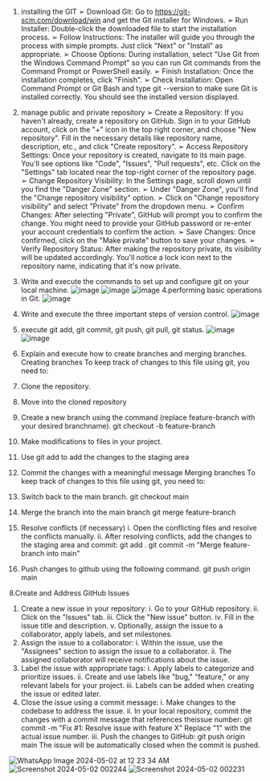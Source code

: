 






















































1. installing the GIT
➢ Download Git: Go to https://git-scm.com/download/win and get the Git installer for
Windows.
➢ Run Installer: Double-click the downloaded file to start the installation process.
➢ Follow Instructions: The installer will guide you through the process with simple
prompts. Just click "Next" or "Install" as appropriate.
➢ Choose Options: During installation, select "Use Git from the Windows Command
Prompt" so you can run Git commands from the Command Prompt or PowerShell
easily.
➢ Finish Installation: Once the installation completes, click "Finish".
➢ Check Installation: Open Command Prompt or Git Bash and type git --version to make
sure Git is installed correctly. You should see the installed version displayed.

3. manage public and private repository
➢ Create a Repository: If you haven't already, create a repository on GitHub. Sign in to
your GitHub account, click on the "+" icon in the top right corner, and choose "New
repository". Fill in the necessary details like repository name, description, etc., and click
"Create repository".
➢ Access Repository Settings: Once your repository is created, navigate to its main page.
You'll see options like "Code", "Issues", "Pull requests", etc. Click on the "Settings" tab
located near the top-right corner of the repository page.
➢ Change Repository Visibility: In the Settings page, scroll down until you find the
"Danger Zone" section.
➢ Under "Danger Zone", you'll find the "Change repository visibility" option.
➢ Click on "Change repository visibility" and select "Private" from the dropdown menu.
➢ Confirm Changes: After selecting "Private", GitHub will prompt you to confirm the
change. You might need to provide your GitHub password or re-enter your account
credentials to confirm the action.
➢ Save Changes: Once confirmed, click on the "Make private" button to save your
changes.
➢ Verify Repository Status: After making the repository private, its visibility will be
updated accordingly. You'll notice a lock icon next to the repository name, indicating
that it's now private.
4. Write and execute the commands to set up and configure git on your local machine.
   ![image](https://github.com/davidrobo2636/ASSIGNPUB/assets/153589442/c98606be-3ed2-4959-84c7-510a13febc52)
   ![image](https://github.com/davidrobo2636/ASSIGNPUB/assets/153589442/056e6f2f-0346-44bf-8590-47cfe298b722)
   ![image](https://github.com/davidrobo2636/ASSIGNPUB/assets/153589442/cd80f850-a3cb-4aa9-946c-c146910012b3)
4.performing basic operations in Git.
   ![image](https://github.com/davidrobo2636/ASSIGNPUB/assets/153589442/567ce8bb-a8d3-491a-bdc1-9a5624e34bb1)

6. Write and execute the three important steps of version control.
   ![image](https://github.com/davidrobo2636/ASSIGNPUB/assets/153589442/d6c61c14-a49b-4599-abb3-03a2180867c6)

8. execute git add, git commit, git push, git pull, git status.
   ![image](https://github.com/davidrobo2636/ASSIGNPUB/assets/153589442/64cff08c-1cf6-476f-bedc-aaecd3415995)
   ![image](https://github.com/davidrobo2636/ASSIGNPUB/assets/153589442/03373184-a0d2-405f-95d3-036fea5f8eba)

10. Explain and execute how to create branches and merging branches.
Creating branches
To keep track of changes to this file using git, you need to:
1. Clone the repository.
2. Move into the cloned repository
3. Create a new branch using the command (replace feature-branch with
your desired branchname).
git checkout -b feature-branch
4. Make modifications to files in your project.
5. Use git add to add the changes to the staging area
6. Commit the changes with a meaningful message
Merging branches
To keep track of changes to this file using git, you need to:
1. Switch back to the main branch.
git checkout main
2. Merge the branch into the main branch
git merge feature-branch
3. Resolve conflicts (if necessary)
i. Open the conflicting files and resolve the conflicts manually.
ii. After resolving conflicts, add the changes to the staging area and commit:
git add .
git commit -m "Merge feature-branch into main"
4. Push changes to github using the following command.
git push origin main

8.Create and Address GitHub Issues
1. Create a new issue in your repository:
i. Go to your GitHub repository.
ii. Click on the "Issues" tab.
iii. Click the "New issue" button.
iv. Fill in the issue title and description.
v. Optionally, assign the issue to a collaborator, apply labels, and set milestones.
2. Assign the issue to a collaborator:
i. Within the issue, use the "Assignees" section to assign the issue to a
collaborator.
ii. The assigned collaborator will receive notifications about the issue.
3. Label the issue with appropriate tags:
i. Apply labels to categorize and prioritize issues.
ii. Create and use labels like "bug," "feature," or any relevant labels for your
project.
iii. Labels can be added when creating the issue or edited later.
4. Close the issue using a commit message:
i. Make changes to the codebase to address the issue.
ii. In your local repository, commit the changes with a commit message
that references theissue number:
git commit -m "Fix #1: Resolve issue with feature X"
Replace "1" with the actual issue number.
iii. Push the changes to GitHub:
git push origin main
The issue will be automatically closed when the commit is pushed.


![WhatsApp Image 2024-05-02 at 12 23 34 AM](https://github.com/davidrobo2636/ASSIGNPUB/assets/153589442/3df11022-1b4a-4e38-b3dd-30b508195e5e)
![Screenshot 2024-05-02 002244](https://github.com/davidrobo2636/ASSIGNPUB/assets/153589442/294a112d-e895-4863-966d-226c8ea99b67)
![Screenshot 2024-05-02 002231](https://github.com/davidrobo2636/ASSIGNPUB/assets/153589442/e731c0bb-6b1c-49ef-9941-a090187dff85)
